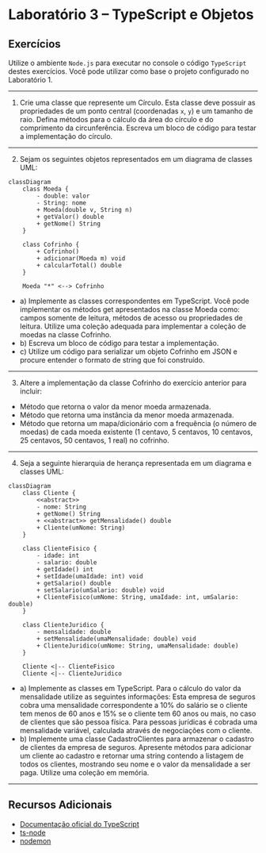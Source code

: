 # **Laboratório 3 – TypeScript e Objetos**

## **Exercícios**
Utilize o ambiente `Node.js` para executar no console o código `TypeScript` destes exercícios. Você pode utilizar como base o projeto configurado no Laboratório 1.

---

1. Crie uma classe que represente um Círculo. Esta classe deve possuir as propriedades de um ponto central (coordenadas `x`, `y`) e um tamanho de raio. Defina métodos para o cálculo da área do círculo e do comprimento da circunferência. Escreva um bloco de código para testar a implementação do círculo.

---

2. Sejam os seguintes objetos representados em um diagrama de classes UML:
```mermaid
classDiagram
    class Moeda {
        - double: valor
        - String: nome
        + Moeda(double v, String n)
        + getValor() double
        + getNome() String
    }
    
    class Cofrinho {
        + Cofrinho()
        + adicionar(Moeda m) void
        + calcularTotal() double
    }
    
    Moeda "*" <--> Cofrinho
```
- a) Implemente as classes correspondentes em TypeScript. Você pode implementar os métodos get apresentados na classe Moeda como: campos somente de leitura, métodos de acesso ou propriedades de leitura. Utilize uma coleção adequada para implementar a coleção de moedas na classe Cofrinho.
- b) Escreva um bloco de código para testar a implementação.
- c) Utilize um código para serializar um objeto Cofrinho em JSON e procure entender o formato de string que foi construído.

---

3. Altere a implementação da classe Cofrinho do exercício anterior para incluir:
- Método que retorna o valor da menor moeda armazenada.
- Método que retorna uma instância da menor moeda armazenada.
- Método que retorna um mapa/dicionário com a frequência (o número de moedas) de cada moeda existente (1 centavo, 5 centavos, 10 centavos, 25 centavos, 50 centavos, 1 real) no cofrinho.

---

4. Seja a seguinte hierarquia de herança representada em um diagrama e classes UML:
```mermaid
classDiagram
    class Cliente {
        <<abstract>>
        - nome: String
        + getNome() String
        + <<abstract>> getMensalidade() double
        + Cliente(umNome: String)
    }
    
    class ClienteFisico {
        - idade: int
        - salario: double
        + getIdade() int
        + setIdade(umaIdade: int) void
        + getSalario() double
        + setSalario(umSalario: double) void
        + ClienteFisico(umNome: String, umaIdade: int, umSalario: double)
    }
    
    class ClienteJuridico {
        - mensalidade: double
        + setMensalidade(umaMensalidade: double) void
        + ClienteJuridico(umNome: String, umaMensalidade: double)
    }
    
    Cliente <|-- ClienteFisico
    Cliente <|-- ClienteJuridico
```
 
- a) Implemente as classes em TypeScript. Para o cálculo do valor da mensalidade utilize as seguintes informações: Esta empresa de seguros cobra uma mensalidade correspondente a 10% do salário se o cliente tem menos de 60 anos e 15% se o cliente tem 60 anos ou mais, no caso de clientes que são pessoa física. Para pessoas jurídicas é cobrada uma mensalidade variável, calculada através de negociações com o cliente.
- b) Implemente uma classe CadastroClientes para armazenar o cadastro de clientes da empresa de seguros. Apresente métodos para adicionar um cliente ao cadastro e retornar uma string contendo a listagem de todos os clientes, mostrando seu nome e o valor da mensalidade a ser paga. Utilize uma coleção em memória.

---

## **Recursos Adicionais**

- [Documentação oficial do TypeScript](https://www.typescriptlang.org/docs/handbook/tsconfig-json.html)
- [ts-node](https://typestrong.org/ts-node/)
- [nodemon](https://nodemon.io/)
